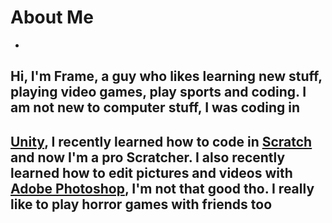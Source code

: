 # About Me
-
## Hi, I'm Frame, a guy who likes learning new stuff, playing video games, play sports and coding. I am not new to computer stuff, I was coding in 
## [Unity](https://unity.com/), I recently learned how to code in [Scratch](https://scratch.mit.edu) and now I'm a pro Scratcher. I also recently learned how to edit pictures and videos with [Adobe Photoshop](https://www.adobe.com/ca_fr/products/photoshop.html), I'm not that good tho. I really like to play horror games with friends too
